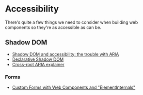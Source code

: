# Accessibility
There's quite a few things we need to consider when building web components so they're as accessible as can be.

## Shadow DOM
* [Shadow DOM and accessibility: the trouble with ARIA](https://nolanlawson.com/2022/11/28/shadow-dom-and-accessibility-the-trouble-with-aria/)
* [Declarative Shadow DOM](https://web.dev/articles/declarative-shadow-dom)
* [Cross-root ARIA explainer](https://github.com/leobalter/cross-root-aria-delegation/blob/main/explainer.md)

### Forms
* [Custom Forms with Web Components and "ElementInternals"](https://dev.to/stuffbreaker/custom-forms-with-web-components-and-elementinternals-4jaj)
